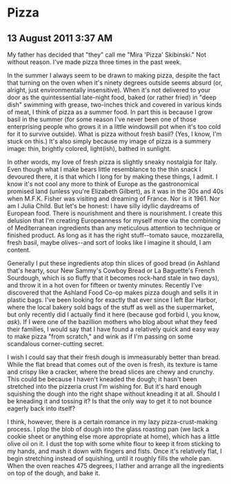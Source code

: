 # Pizza
## 13 August 2011 3:37 AM

My father has decided that "they" call me "Mira 'Pizza' Skibinski." Not without reason. I've made pizza three times in the past week.

In the summer I always seem to be drawn to making pizza, despite the fact that turning on the oven when it's ninety degrees outside seems absurd (or, alright, just environmentally insensitive). When it's not delivered to your door as the quintessential late-night food, baked (or rather fried) in "deep dish" swimming with grease, two-inches thick and covered in various kinds of meat, I think of pizza as a summer food. In part this is because I grow basil in the summer (for some reason I've never been one of those enterprising people who grows it in a little windowsill pot when it's too cold for it to survive outside). What is pizza without fresh basil? (Yes, I know, I'm stuck on this.) It's also simply because my image of pizza is a summery image: thin, brightly colored, light(ish), bathed in sunlight.



In other words, my love of fresh pizza is slightly sneaky nostalgia for Italy. Even though what I make bears little resemblance to the thin snack I devoured there, it is that which I long for by making these things, I admit. I know it's not cool any more to think of Europe as the gastronomical promised land (unless you're Elizabeth Gilbert), as it was in the 30s and 40s when M.F.K. Fisher was visiting and dreaming of France. Nor is it 1961. Nor am I Julia Child. But let's be honest: I have silly idyllic daydreams of European food. There is nourishment and there is nourishment. I create this delusion that I'm creating Europeanness for myself more via the combining of Mediterranean ingredients than any meticulous attention to technique or finished product. As long as it has the right stuff--tomato sauce, mozzarella, fresh basil, maybe olives--and sort of looks like I imagine it should, I am content.



Generally I put these ingredients atop thin slices of good bread (in Ashland that's hearty, sour New Sammy's Cowboy Bread or La Baguette's French Sourdough, which is so fluffy that it becomes rock-hard stale in two days), and throw it in a hot oven for fifteen or twenty minutes. Recently I've discovered that the Ashland Food Co-op makes pizza dough and sells it in plastic bags. I've been looking for exactly that ever since I left Bar Harbor, where the local bakery sold bags of the stuff as well as the supermarket, but only recently did I actually find it here (because god forbid I, you know, _ask_). If I were one of the bazillion mothers who blog about what they feed their families, I would say that I have found a relatively quick and easy way to make pizza "from scratch," and wink as if I'm passing on some scandalous corner-cutting secret.

I wish I could say that their fresh dough is immeasurably better than bread. While the flat bread that comes out of the oven is fresh, its texture is tame and crispy like a cracker, where the bread slices are chewy and crunchy. This could be because I haven't kneaded the dough; it hasn't been stretched into the pizzeria crust I'm wishing for. But it's hard enough squishing the dough into the right shape without kneading it at all. Should I be kneading it and tossing it? Is that the only way to get it to not bounce eagerly back into itself?



I think, however, there is a certain romance in my lazy pizza-crust-making process. I plop the blob of dough into the glass roasting pan (we lack a cookie sheet or anything else more appropriate at home), which has a little olive oil on it. I dust the top with some white flour to keep it from sticking to my hands, and mash it down with fingers and fists. Once it's relatively flat, I begin stretching instead of squishing, until it roughly fills the whole pan. When the oven reaches 475 degrees, I lather and arrange all the ingredients on top of the dough, and bake it.
